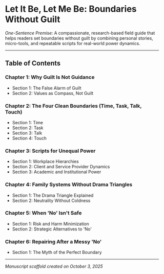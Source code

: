 # Let It Be, Let Me Be: Boundaries Without Guilt

*One-Sentence Premise:* A compassionate, research-based field guide that helps readers set boundaries without guilt by combining personal stories, micro-tools, and repeatable scripts for real-world power dynamics.

---

## Table of Contents

### Chapter 1: Why Guilt Is Not Guidance
- Section 1: The False Alarm of Guilt
- Section 2: Values as Compass, Not Guilt

### Chapter 2: The Four Clean Boundaries (Time, Task, Talk, Touch)
- Section 1: Time
- Section 2: Task
- Section 3: Talk
- Section 4: Touch

### Chapter 3: Scripts for Unequal Power
- Section 1: Workplace Hierarchies
- Section 2: Client and Service Provider Dynamics
- Section 3: Academic and Institutional Power

### Chapter 4: Family Systems Without Drama Triangles
- Section 1: The Drama Triangle Explained
- Section 2: Neutrality Without Coldness

### Chapter 5: When 'No' Isn't Safe
- Section 1: Risk and Harm Minimization
- Section 2: Strategic Alternatives to 'No'

### Chapter 6: Repairing After a Messy 'No'
- Section 1: The Myth of the Perfect Boundary

---

*Manuscript scaffold created on October 3, 2025*